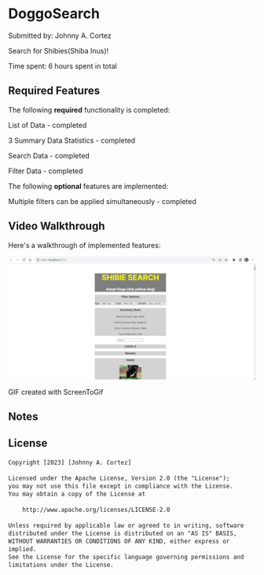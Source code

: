 # DoggoSearch

Submitted by: Johnny A. Cortez

Search for Shibies(Shiba Inus)!

Time spent: 6 hours spent in total

## Required Features

The following **required** functionality is completed:

List of Data - completed
  
3 Summary Data Statistics - completed

Search Data - completed

Filter Data - completed

The following **optional** features are implemented:

Multiple filters can be applied simultaneously - completed

## Video Walkthrough

Here's a walkthrough of implemented features:

<img src='Animation_Gif_ShibieSearch..gif' title='Video Walkthrough' width='' alt='Video Walkthrough' />

GIF created with ScreenToGif

## Notes

## License

    Copyright [2023] [Johnny A. Cortez]

    Licensed under the Apache License, Version 2.0 (the "License");
    you may not use this file except in compliance with the License.
    You may obtain a copy of the License at

        http://www.apache.org/licenses/LICENSE-2.0

    Unless required by applicable law or agreed to in writing, software
    distributed under the License is distributed on an "AS IS" BASIS,
    WITHOUT WARRANTIES OR CONDITIONS OF ANY KIND, either express or implied.
    See the License for the specific language governing permissions and
    limitations under the License.
